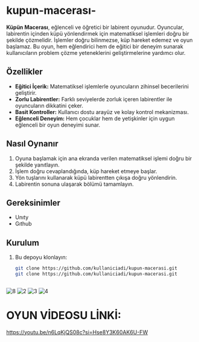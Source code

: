 # kupun-macerası-
**Küpün Macerası**, eğlenceli ve öğretici bir labirent oyunudur. Oyuncular, labirentin içinden küpü yönlendirmek için matematiksel işlemleri doğru bir şekilde çözmelidir. İşlemler doğru bilinmezse, küp hareket edemez ve oyun başlamaz. Bu oyun, hem eğlendirici hem de eğitici bir deneyim sunarak kullanıcıların problem çözme yeteneklerini geliştirmelerine yardımcı olur.

## Özellikler

- **Eğitici İçerik:** Matematiksel işlemlerle oyuncuların zihinsel becerilerini geliştirir.
- **Zorlu Labirentler:** Farklı seviyelerde zorluk içeren labirentler ile oyuncuların dikkatini çeker.
- **Basit Kontroller:** Kullanıcı dostu arayüz ve kolay kontrol mekanizması.
- **Eğlenceli Deneyim:** Hem çocuklar hem de yetişkinler için uygun eğlenceli bir oyun deneyimi sunar.

## Nasıl Oynanır

1. Oyuna başlamak için ana ekranda verilen matematiksel işlemi doğru bir şekilde yanıtlayın.
2. İşlem doğru cevaplandığında, küp hareket etmeye başlar.
3. Yön tuşlarını kullanarak küpü labirentten çıkışa doğru yönlendirin.
4. Labirentin sonuna ulaşarak bölümü tamamlayın.

## Gereksinimler

- Unıty
- Gıthub

## Kurulum

1. Bu depoyu klonlayın:
   ```bash
   git clone https://github.com/kullaniciadi/kupun-macerasi.git
   git clone https://github.com/kullaniciadi/kupun-macerasi.git
  
![8](https://github.com/Umutmert1903/kupun-maceras-/assets/148457311/595e0650-385c-44b1-b726-9645bd7b4b8c)
![2](https://github.com/Umutmert1903/kupun-maceras-/assets/148457311/3f5228ff-a23f-4d71-809e-811d03114e2a)
![3](https://github.com/Umutmert1903/kupun-maceras-/assets/148457311/f1370986-e488-4021-a3eb-92138ae3befe)
![4](https://github.com/Umutmert1903/kupun-maceras-/assets/148457311/92ca02fb-ad58-42fc-ad15-437339ec6e2f)

# OYUN VİDEOSU LİNKİ:
https://youtu.be/n6LqKjQS08c?si=Hse8Y3K60AK6U-FW




